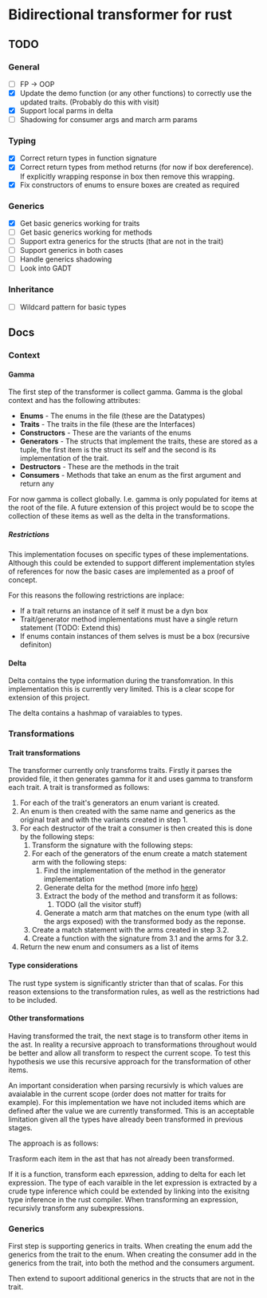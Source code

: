 # Bidirectional transformer for rust

## TODO

### General

- [ ] FP -> OOP 
- [x] Update the demo function (or any other functions) to correctly use the updated traits. (Probably do this with visit)
- [x] Support local parms in delta
- [ ] Shadowing for consumer args and march arm params

### Typing 

- [x] Correct return types in function signature
- [x] Correct return types from method returns (for now if box dereference). If explicitly wrapping response in box then remove this wrapping.
- [x] Fix constructors of enums to ensure boxes are created as required
 
### Generics

- [x] Get basic generics working for traits
- [ ] Get basic generics working for methods 
- [ ] Support extra generics for the structs (that are not in the trait) 
- [ ] Support generics in both cases 
- [ ] Handle generics shadowing 
- [ ] Look into GADT 

### Inheritance

- [ ] Wildcard pattern for basic types

## Docs

### Context

#### Gamma

The first step of the transformer is collect gamma. Gamma is the global context and has the following attributes:

- **Enums** - The enums in the file (these are the Datatypes)
- **Traits** - The traits in the file (these are the Interfaces)
- **Constructors** - These are the variants of the enums 
- **Generators** - The structs that implement the traits, these are stored as a tuple, the first item is the struct its self and the second is its implementation of the trait.
- **Destructors** - These are the methods in the trait
- **Consumers** - Methods that take an enum as the first argument and return any

For now gamma is collect globally. I.e. gamma is only populated for items at the root of the file. A future extension of this project would be to scope the collection of these items as well as the delta in the transformations.

##### Restrictions

This implementation focuses on specific types of these implementations. Although this could be extended to support different implementation styles of references for now the basic cases are implemented as a proof of concept.

For this reasons the following restrictions are inplace:

- If a trait returns an instance of it self it must be a dyn box
- Trait/generator method implementations must have a single return statement (TODO: Extend this)
- If enums contain instances of them selves is must be a box (recursive definiton)

#### Delta 

Delta contains the type information during the transfomration. In this implementation this is currently very limited. This is a clear scope for extension of this project.

The delta contains a hashmap of varaiables to types. 

### Transformations 

#### Trait transformations 

The transformer currently only transforms traits. Firstly it parses the provided file, it then generates gamma for it and uses gamma to transform each trait. A trait is transformed as follows:

1. For each of the trait's generators an enum variant is created.
2. An enum is then created with the same name and generics as the original trait and with the variants created in step 1.
3. For each destructor of the trait a consumer is then created this is done by the following steps:
   1. Transform the signature with the following steps:
   2. For each of the generators of the enum create a match statement arm with the following steps:
      1. Find the implementation of the method in the generator implementation
      2. Generate delta for the method (more info [here](#Delta))
      3. Extract the body of the method and transform it as follows:
         1. TODO (all the visitor stuff)
      4. Generate a match arm that matches on the enum type (with all the args exposed) with the transformed body as the reponse.
   3. Create a match statement with the arms created in step 3.2.
   4. Create a function with the signature from 3.1 and the arms for 3.2.
4. Return the new enum and consumers as a list of items

#### Type considerations

The rust type system is significantly stricter than that of scalas. For this reason extensions to the transformation rules, as well as the restrictions had to be included.

#### Other transformations 

Having transformed the trait, the next stage is to transform other items in the ast. In reality a recursive approach to transformations throughout would be better and allow all transform to respect the current scope. To test this hypothesis we use this recursive approach for the transformation of other items. 

An important consideration when parsing recursivly is which values are avaialable in the current scope (order does not matter for traits for example). For this implementation we have not included items which are defined after the value we are currently transformed. This is an acceptable limitation given all the types have already been transformed in previous stages.

The approach is as follows:

Trasform each item in the ast that has not already been transformed.

If it is a function, transform each epxression, adding to delta for each let expression. The type of each varaible in the let expression is extracted by a crude type inference which could be extended by linking into the exisitng type inference in the rust compiler. When transforming an expression, recursivly transform any subexpressions.

### Generics

First step is supporting generics in traits. 
When creating the enum add the generics from the trait to the enum.
When creating the consumer add in the generics from the trait, into both the method and the consumers argument.

Then extend to supoort additional generics in the structs that are not in the trait.



